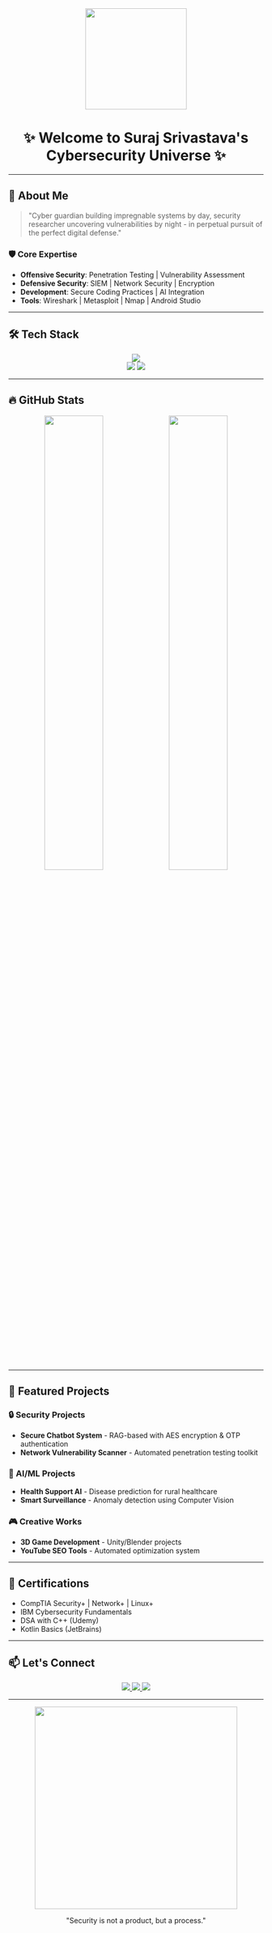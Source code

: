 <div align="center">
  <img src="https://media3.giphy.com/media/v1.Y2lkPTc5MGI3NjExcW5yY3Z4d3Y1b2V5Z2V0eGx4dWJqY2R2bGJqZzV6eGJmY3B1eWZ5biZlcD12MV9pbnRlcm5hbF9naWZfYnlfaWQmY3Q9cw/qgQUggAC3Pfv687qPC/giphy.gif" width="200"/>
  
  <h1>✨ Welcome to Suraj Srivastava's Cybersecurity Universe ✨</h1>
  
</div>

---

## 🔐 About Me
> "Cyber guardian building impregnable systems by day, security researcher uncovering vulnerabilities by night - in perpetual pursuit of the perfect digital defense."

### 🛡️ Core Expertise
- **Offensive Security**: Penetration Testing | Vulnerability Assessment
- **Defensive Security**: SIEM | Network Security | Encryption
- **Development**: Secure Coding Practices | AI Integration
- **Tools**: Wireshark | Metasploit | Nmap | Android Studio

---

## 🛠️ Tech Stack
<div align="center">
  <img src="https://skillicons.dev/icons?i=python,cpp,kotlin,androidstudio,linux,git,github,docker&perline=8" /><br>
  <img src="https://img.shields.io/badge/Security-Wireshark|Metasploit|Nmap-blue?style=flat-square">
  <img src="https://img.shields.io/badge/Frameworks-Android|Unity|Blender-green?style=flat-square">
</div>

---

## 🔥 GitHub Stats
<div align="center">
  <img src="https://github-readme-stats.vercel.app/api?username=Sfro&show_icons=true&theme=dark&hide_border=true" width="48%">
  <img src="https://github-readme-streak-stats.herokuapp.com?user=Sfro&theme=highcontrast&hide_border=true" width="48%">
</div>

---

## 🚀 Featured Projects
### 🔒 Security Projects
- **Secure Chatbot System** - RAG-based with AES encryption & OTP authentication
- **Network Vulnerability Scanner** - Automated penetration testing toolkit

### 🤖 AI/ML Projects
- **Health Support AI** - Disease prediction for rural healthcare
- **Smart Surveillance** - Anomaly detection using Computer Vision

### 🎮 Creative Works
- **3D Game Development** - Unity/Blender projects
- **YouTube SEO Tools** - Automated optimization system

---

## 📜 Certifications
- CompTIA Security+ | Network+ | Linux+
- IBM Cybersecurity Fundamentals
- DSA with C++ (Udemy)
- Kotlin Basics (JetBrains)

---

## 📫 Let's Connect
<div align="center">
  <a href="https://www.linkedin.com/in/suraj-sri/">
    <img src="https://img.shields.io/badge/LinkedIn-0A66C2?style=for-the-badge&logo=linkedin&logoColor=white">
  </a>
  <a href="mailto:rajsrivastava8.9@gmail.com">
    <img src="https://img.shields.io/badge/Gmail-D14836?style=for-the-badge&logo=gmail&logoColor=white">
  </a>
  <a href="https://github.com/Sfro">
    <img src="https://img.shields.io/badge/GitHub-181717?style=for-the-badge&logo=github&logoColor=white">
  </a>
</div>

---

<div align="center">
  <img src="https://media.giphy.com/media/ZVik7pBtu9dNS/giphy.gif" width="400">
  <p>"Security is not a product, but a process."</p>
</div>

